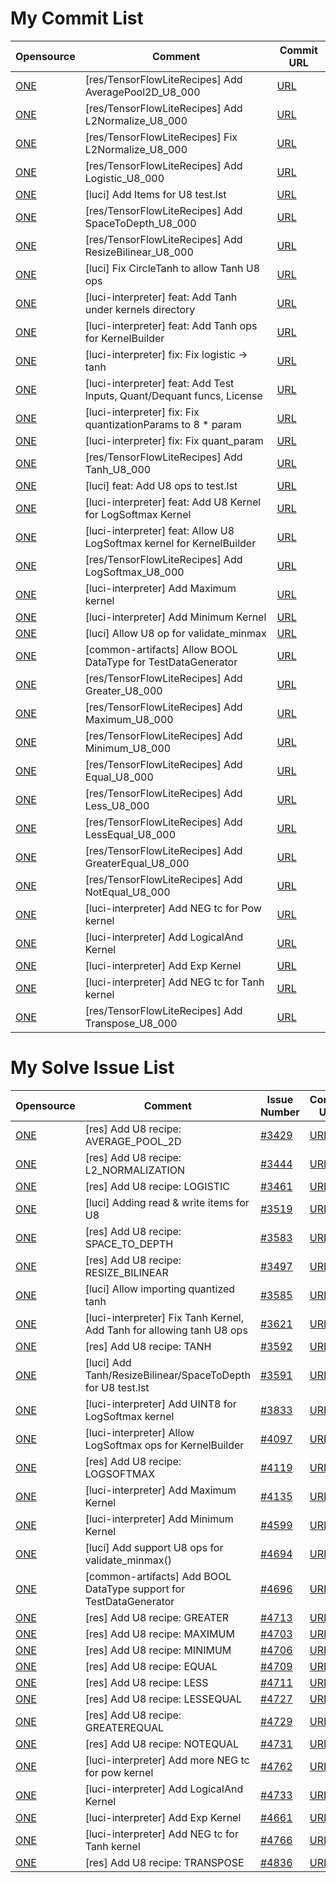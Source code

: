 # My Commit List
|Opensource|Comment|Commit URL|
|-|-|-|
|[ONE](https://github.com/Samsung/ONE)|[res/TensorFlowLiteRecipes] Add AveragePool2D_U8_000|[URL](https://github.com/Samsung/ONE/commit/b9407ca621000728082645179a8ae6752f6ce911)|
|[ONE](https://github.com/Samsung/ONE)|[res/TensorFlowLiteRecipes] Add L2Normalize_U8_000|[URL](https://github.com/Samsung/ONE/commit/7c5f0cd9603f4d7687df945dd17ce4fd7f517956)|
|[ONE](https://github.com/Samsung/ONE)|[res/TensorFlowLiteRecipes] Fix L2Normalize_U8_000|[URL](https://github.com/Samsung/ONE/commit/f32d4fe2a0588c92d4f1ad04389d6f823d2478c1)|
|[ONE](https://github.com/Samsung/ONE)|[res/TensorFlowLiteRecipes] Add Logistic_U8_000|[URL](https://github.com/Samsung/ONE/commit/1908094b275ccc68808a11169ccfdb4fd1d0203f)|
|[ONE](https://github.com/Samsung/ONE)|[luci] Add Items for U8 test.lst|[URL](https://github.com/Samsung/ONE/commit/92a9662dd44a0b7223d91fcced15e5a818f1b516)|
|[ONE](https://github.com/Samsung/ONE)|[res/TensorFlowLiteRecipes] Add SpaceToDepth_U8_000|[URL](https://github.com/Samsung/ONE/commit/0c7387ec7780b4f761bd5826b0ef284a17e5d3c1)|
|[ONE](https://github.com/Samsung/ONE)|[res/TensorFlowLiteRecipes] Add ResizeBilinear_U8_000|[URL](https://github.com/Samsung/ONE/commit/ddc8c918f0c183962cc47bdcf400178bc0fb3c75)|
|[ONE](https://github.com/Samsung/ONE)|[luci] Fix CircleTanh to allow Tanh U8 ops|[URL](https://github.com/Samsung/ONE/commit/3d6361f2dc27dc2d83dfebc9dcdadc1b09e4f601)|
|[ONE](https://github.com/Samsung/ONE)|[luci-interpreter] feat: Add Tanh under kernels directory|[URL](https://github.com/Samsung/ONE/commit/9177a02315ef2f64ca74408a9493f34d793d9773)|
|[ONE](https://github.com/Samsung/ONE)|[luci-interpreter] feat: Add Tanh ops for KernelBuilder|[URL](https://github.com/Samsung/ONE/commit/c3814ad045f80705f2eb273216c762af4f425d4d)|
|[ONE](https://github.com/Samsung/ONE)|[luci-interpreter] fix: Fix logistic -> tanh|[URL](https://github.com/Samsung/ONE/commit/440e2911cf16a50e29d77c70dcd2bd5a707b2474)|
|[ONE](https://github.com/Samsung/ONE)|[luci-interpreter] feat: Add Test Inputs, Quant/Dequant funcs, License|[URL](https://github.com/Samsung/ONE/commit/c885c4f557f1caf3246c9f2ee107130e3c8b77eb)|
|[ONE](https://github.com/Samsung/ONE)|[luci-interpreter] fix: Fix quantizationParams to 8 * param|[URL](https://github.com/Samsung/ONE/commit/ca9014ac1bdefb81415214beb1f69761c34c89d6)|
|[ONE](https://github.com/Samsung/ONE)|[luci-interpreter] fix: Fix quant_param|[URL](https://github.com/Samsung/ONE/commit/3151f2235efc013f9557329838f8d198b7e556ff)|
|[ONE](https://github.com/Samsung/ONE)|[res/TensorFlowLiteRecipes] Add Tanh_U8_000|[URL](https://github.com/Samsung/ONE/commit/f943b320908b398dd5a4a1691b4f425ee3ea138a)|
|[ONE](https://github.com/Samsung/ONE)|[luci] feat: Add U8 ops to test.lst|[URL](https://github.com/Samsung/ONE/commit/6874100a5e32befb9c459c0aca62d836fa088655)|
|[ONE](https://github.com/Samsung/ONE)|[luci-interpreter] feat: Add U8 Kernel for LogSoftmax Kernel|[URL](https://github.com/Samsung/ONE/commit/6c5706a155ff1c204abb7c0b0593b988ecd612c7)|
|[ONE](https://github.com/Samsung/ONE)|[luci-interpreter] feat: Allow U8 LogSoftmax kernel for KernelBuilder|[URL](https://github.com/Samsung/ONE/commit/59d800b9c95a9fc81f2904cf3418befaaa7fb676)|
|[ONE](https://github.com/Samsung/ONE)|[res/TensorFlowLiteRecipes] Add LogSoftmax_U8_000|[URL](https://github.com/Samsung/ONE/commit/0cc8ceb5b65fef0bf33bc19d1adc55dd9f53de05)|
|[ONE](https://github.com/Samsung/ONE)|[luci-interpreter] Add Maximum kernel|[URL](https://github.com/Samsung/ONE/commit/5376907f0bdeccc0ca3a79dccd1b8b2372c430d7)|
|[ONE](https://github.com/Samsung/ONE)|[luci-interpreter] Add Minimum Kernel|[URL](https://github.com/Samsung/ONE/commit/928e09fe93668316da8f756b0bfe30a2d27b486a)|
|[ONE](https://github.com/Samsung/ONE)|[luci] Allow U8 op for validate_minmax|[URL](https://github.com/Samsung/ONE/commit/0020355b86aa7018797d359f3f29634dff556ff4)|
|[ONE](https://github.com/Samsung/ONE)|[common-artifacts] Allow BOOL DataType for TestDataGenerator|[URL](https://github.com/Samsung/ONE/commit/85285ba2b024f0751d92355bd355a7594640a9bf)|
|[ONE](https://github.com/Samsung/ONE)|[res/TensorFlowLiteRecipes] Add Greater_U8_000|[URL](https://github.com/Samsung/ONE/commit/b5115c7ed3de4fc3ffd40aeede8946396f9a45e3)|
|[ONE](https://github.com/Samsung/ONE)|[res/TensorFlowLiteRecipes] Add Maximum_U8_000|[URL](https://github.com/Samsung/ONE/commit/69edd545b6b8a24d259629107002d0a51fcc8a28)|
|[ONE](https://github.com/Samsung/ONE)|[res/TensorFlowLiteRecipes] Add Minimum_U8_000|[URL](https://github.com/Samsung/ONE/commit/17d171e0704d1b641b78a06f2e45f4e6155a080d)|
|[ONE](https://github.com/Samsung/ONE)|[res/TensorFlowLiteRecipes] Add Equal_U8_000|[URL](https://github.com/Samsung/ONE/commit/0a3d73c38608dbe997222243023150b05a02132e)|
|[ONE](https://github.com/Samsung/ONE)|[res/TensorFlowLiteRecipes] Add Less_U8_000|[URL](https://github.com/Samsung/ONE/commit/9fa38fa2a0c5fb8cda6245f1c151388b4d330ef6)|
|[ONE](https://github.com/Samsung/ONE)|[res/TensorFlowLiteRecipes] Add LessEqual_U8_000|[URL](https://github.com/Samsung/ONE/commit/2a86b461256aea38fd16dc1fb5a3ad624348a0d7)|
|[ONE](https://github.com/Samsung/ONE)|[res/TensorFlowLiteRecipes] Add GreaterEqual_U8_000|[URL](https://github.com/Samsung/ONE/commit/2bd95e229a1104ca9c7895ccdd32ce7ffcc81894)|
|[ONE](https://github.com/Samsung/ONE)|[res/TensorFlowLiteRecipes] Add NotEqual_U8_000|[URL](https://github.com/Samsung/ONE/commit/a0b5e3fa85d7140f8c36ba99687e313298a05ade)|
|[ONE](https://github.com/Samsung/ONE)|[luci-interpreter] Add NEG tc for Pow kernel|[URL](https://github.com/Samsung/ONE/commit/088a7a443166361da771efd589d9cd694790ed61)|
|[ONE](https://github.com/Samsung/ONE)|[luci-interpreter] Add LogicalAnd Kernel|[URL](https://github.com/Samsung/ONE/commit/cc9ca8485b02315f1476b1dab17407e64cceae0a)|
|[ONE](https://github.com/Samsung/ONE)|[luci-interpreter] Add Exp Kernel|[URL](https://github.com/Samsung/ONE/commit/a9617d8e424b813a1eadc87bc9130471a65a2d05)|
|[ONE](https://github.com/Samsung/ONE)|[luci-interpreter] Add NEG tc for Tanh kernel|[URL](https://github.com/Samsung/ONE/commit/c1416c51b2723ff0f060ac567a5def7079906bd6)|
|[ONE](https://github.com/Samsung/ONE)|[res/TensorFlowLiteRecipes] Add Transpose_U8_000|[URL](https://github.com/Samsung/ONE/commit/32f06c0ffdf600b02a1d0f8c428b510f06a92f5a)|


# My Solve Issue List
|Opensource|Comment|Issue Number|Commit URL|
|-|-|-|-|
|[ONE](https://github.com/Samsung/ONE)|[res] Add U8 recipe: AVERAGE_POOL_2D|[#3429](https://github.com/Samsung/ONE/issues/3429)|[URL](https://github.com/Samsung/ONE/commit/b9407ca621000728082645179a8ae6752f6ce911)|
|[ONE](https://github.com/Samsung/ONE)|[res] Add U8 recipe: L2_NORMALIZATION|[#3444](https://github.com/Samsung/ONE/issues/3444)|[URL](https://github.com/Samsung/ONE/commit/7c5f0cd9603f4d7687df945dd17ce4fd7f517956)|
|[ONE](https://github.com/Samsung/ONE)|[res] Add U8 recipe: LOGISTIC|[#3461](https://github.com/Samsung/ONE/issues/3461)|[URL](https://github.com/Samsung/ONE/commit/1908094b275ccc68808a11169ccfdb4fd1d0203f)|
|[ONE](https://github.com/Samsung/ONE)|[luci] Adding read & write items for U8|[#3519](https://github.com/Samsung/ONE/issues/3519)|[URL](https://github.com/Samsung/ONE/commit/92a9662dd44a0b7223d91fcced15e5a818f1b516)|
|[ONE](https://github.com/Samsung/ONE)|[res] Add U8 recipe: SPACE_TO_DEPTH|[#3583](https://github.com/Samsung/ONE/issues/3583)|[URL](https://github.com/Samsung/ONE/commit/https://github.com/Samsung/ONE/commit/0c7387ec7780b4f761bd5826b0ef284a17e5d3c1)|
|[ONE](https://github.com/Samsung/ONE)|[res] Add U8 recipe: RESIZE_BILINEAR|[#3497](https://github.com/Samsung/ONE/issues/3497)|[URL](https://github.com/Samsung/ONE/commit/ddc8c918f0c183962cc47bdcf400178bc0fb3c75)|
|[ONE](https://github.com/Samsung/ONE)|[luci] Allow importing quantized tanh|[#3585](https://github.com/Samsung/ONE/issues/3585)|[URL](https://github.com/Samsung/ONE/commit/3d6361f2dc27dc2d83dfebc9dcdadc1b09e4f601)|
|[ONE](https://github.com/Samsung/ONE)|[luci-interpreter] Fix Tanh Kernel, Add Tanh for allowing tanh U8 ops|[#3621](https://github.com/Samsung/ONE/issues/3621)|[URL](https://github.com/Samsung/ONE/commit/9177a02315ef2f64ca74408a9493f34d793d9773)|
|[ONE](https://github.com/Samsung/ONE)|[res] Add U8 recipe: TANH|[#3592](https://github.com/Samsung/ONE/issues/3592)|[URL](https://github.com/Samsung/ONE/commit/f943b320908b398dd5a4a1691b4f425ee3ea138a)|
|[ONE](https://github.com/Samsung/ONE)|[luci] Add Tanh/ResizeBilinear/SpaceToDepth for U8 test.lst|[#3591](https://github.com/Samsung/ONE/issues/3591)|[URL](https://github.com/Samsung/ONE/commit/6874100a5e32befb9c459c0aca62d836fa088655)|
|[ONE](https://github.com/Samsung/ONE)|[luci-interpreter] Add UINT8 for LogSoftmax kernel|[#3833](https://github.com/Samsung/ONE/issues/3833)|[URL](https://github.com/Samsung/ONE/commit/6c5706a155ff1c204abb7c0b0593b988ecd612c7)|
|[ONE](https://github.com/Samsung/ONE)|[luci-interpreter] Allow LogSoftmax ops for KernelBuilder|[#4097](https://github.com/Samsung/ONE/issues/4097)|[URL](https://github.com/Samsung/ONE/commit/59d800b9c95a9fc81f2904cf3418befaaa7fb676)|
|[ONE](https://github.com/Samsung/ONE)|[res] Add U8 recipe: LOGSOFTMAX|[#4119](https://github.com/Samsung/ONE/issues/4119)|[URL](https://github.com/Samsung/ONE/commit/0cc8ceb5b65fef0bf33bc19d1adc55dd9f53de05)|
|[ONE](https://github.com/Samsung/ONE)|[luci-interpreter] Add Maximum Kernel|[#4135](https://github.com/Samsung/ONE/issues/4135)|[URL](https://github.com/Samsung/ONE/commit/5376907f0bdeccc0ca3a79dccd1b8b2372c430d7)|
|[ONE](https://github.com/Samsung/ONE)|[luci-interpreter] Add Minimum Kernel|[#4599](https://github.com/Samsung/ONE/issues/4599)|[URL](https://github.com/Samsung/ONE/commit/928e09fe93668316da8f756b0bfe30a2d27b486a)|
|[ONE](https://github.com/Samsung/ONE)|[luci] Add support U8 ops for validate_minmax()|[#4694](https://github.com/Samsung/ONE/issues/4694)|[URL](https://github.com/Samsung/ONE/commit/0020355b86aa7018797d359f3f29634dff556ff4)|
|[ONE](https://github.com/Samsung/ONE)|[common-artifacts] Add BOOL DataType support for TestDataGenerator|[#4696](https://github.com/Samsung/ONE/issues/4696)|[URL](https://github.com/Samsung/ONE/commit/85285ba2b024f0751d92355bd355a7594640a9bf)|
|[ONE](https://github.com/Samsung/ONE)|[res] Add U8 recipe: GREATER|[#4713](https://github.com/Samsung/ONE/issues/4713)|[URL](https://github.com/Samsung/ONE/commit/b5115c7ed3de4fc3ffd40aeede8946396f9a45e3)|
|[ONE](https://github.com/Samsung/ONE)|[res] Add U8 recipe: MAXIMUM|[#4703](https://github.com/Samsung/ONE/issues/4703)|[URL](https://github.com/Samsung/ONE/commit/69edd545b6b8a24d259629107002d0a51fcc8a28)|
|[ONE](https://github.com/Samsung/ONE)|[res] Add U8 recipe: MINIMUM|[#4706](https://github.com/Samsung/ONE/issues/4706)|[URL](https://github.com/Samsung/ONE/commit/17d171e0704d1b641b78a06f2e45f4e6155a080d)|
|[ONE](https://github.com/Samsung/ONE)|[res] Add U8 recipe: EQUAL|[#4709](https://github.com/Samsung/ONE/issues/4709)|[URL](https://github.com/Samsung/ONE/commit/0a3d73c38608dbe997222243023150b05a02132e)|
|[ONE](https://github.com/Samsung/ONE)|[res] Add U8 recipe: LESS|[#4711](https://github.com/Samsung/ONE/issues/4711)|[URL](https://github.com/Samsung/ONE/commit/9fa38fa2a0c5fb8cda6245f1c151388b4d330ef6)|
|[ONE](https://github.com/Samsung/ONE)|[res] Add U8 recipe: LESSEQUAL|[#4727](https://github.com/Samsung/ONE/issues/4727)|[URL](https://github.com/Samsung/ONE/commit/2a86b461256aea38fd16dc1fb5a3ad624348a0d7)|
|[ONE](https://github.com/Samsung/ONE)|[res] Add U8 recipe: GREATEREQUAL|[#4729](https://github.com/Samsung/ONE/issues/4729)|[URL](https://github.com/Samsung/ONE/commit/2bd95e229a1104ca9c7895ccdd32ce7ffcc81894)|
|[ONE](https://github.com/Samsung/ONE)|[res] Add U8 recipe: NOTEQUAL|[#4731](https://github.com/Samsung/ONE/issues/4731)|[URL](https://github.com/Samsung/ONE/commit/a0b5e3fa85d7140f8c36ba99687e313298a05ade)|
|[ONE](https://github.com/Samsung/ONE)|[luci-interpreter] Add more NEG tc for pow kernel|[#4762](https://github.com/Samsung/ONE/issues/4762)|[URL](https://github.com/Samsung/ONE/commit/088a7a443166361da771efd589d9cd694790ed61)|
|[ONE](https://github.com/Samsung/ONE)|[luci-interpreter] Add LogicalAnd Kernel|[#4733](https://github.com/Samsung/ONE/issues/4733)|[URL](https://github.com/Samsung/ONE/commit/cc9ca8485b02315f1476b1dab17407e64cceae0a)|
|[ONE](https://github.com/Samsung/ONE)|[luci-interpreter] Add Exp Kernel|[#4661](https://github.com/Samsung/ONE/issues/4661)|[URL](https://github.com/Samsung/ONE/commit/a9617d8e424b813a1eadc87bc9130471a65a2d05)|
|[ONE](https://github.com/Samsung/ONE)|[luci-interpreter] Add NEG tc for Tanh kernel|[#4766](https://github.com/Samsung/ONE/issues/4766)|[URL](https://github.com/Samsung/ONE/commit/c1416c51b2723ff0f060ac567a5def7079906bd6)|
|[ONE](https://github.com/Samsung/ONE)|[res] Add U8 recipe: TRANSPOSE|[#4836](https://github.com/Samsung/ONE/issues/4836)|[URL](https://github.com/Samsung/ONE/commit/32f06c0ffdf600b02a1d0f8c428b510f06a92f5a)|
